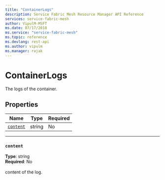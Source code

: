 ```yaml
---
title: "ContainerLogs"
description: Service Fabric Mesh Resource Manager API Reference
services: service-fabric-mesh
author: VipulM-MSFT
ms.date: 07/17/2018
ms.service: "service-fabric-mesh"
ms.topic: reference
ms.devlang: rest-api
ms.author: vipulm
ms.manager: rajak
---
```

# ContainerLogs

The logs of the container.

## Properties
| Name | Type | Required |
| --- | --- | --- |
| [`content`](#content) | string | No |

____
### `content`
__Type__: string <br/>
__Required__: No<br/>
<br/>
content of the log.
